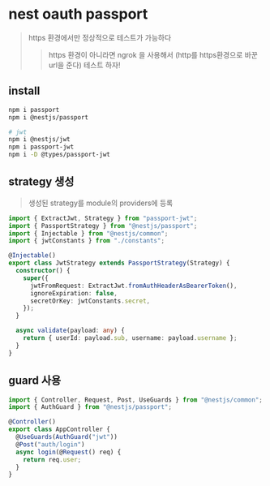 # nest oauth passport

> https 환경에서만 정상적으로 테스트가 가능하다
>
> > https 환경이 아니라면 ngrok 을 사용해서 (http를 https환경으로 바꾼 url을 준다) 테스트 하자!

## install

```sh
npm i passport
npm i @nestjs/passport

# jwt
npm i @nestjs/jwt
npm i passport-jwt
npm i -D @types/passport-jwt
```

## strategy 생성

> 생성된 strategy를 module의 providers에 등록

```ts
import { ExtractJwt, Strategy } from "passport-jwt";
import { PassportStrategy } from "@nestjs/passport";
import { Injectable } from "@nestjs/common";
import { jwtConstants } from "./constants";

@Injectable()
export class JwtStrategy extends PassportStrategy(Strategy) {
  constructor() {
    super({
      jwtFromRequest: ExtractJwt.fromAuthHeaderAsBearerToken(),
      ignoreExpiration: false,
      secretOrKey: jwtConstants.secret,
    });
  }

  async validate(payload: any) {
    return { userId: payload.sub, username: payload.username };
  }
}
```

## guard 사용

```ts
import { Controller, Request, Post, UseGuards } from "@nestjs/common";
import { AuthGuard } from "@nestjs/passport";

@Controller()
export class AppController {
  @UseGuards(AuthGuard("jwt"))
  @Post("auth/login")
  async login(@Request() req) {
    return req.user;
  }
}
```
